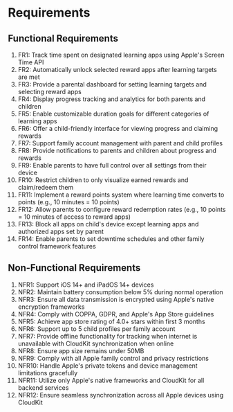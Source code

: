 # Requirements

## Functional Requirements
1. FR1: Track time spent on designated learning apps using Apple's Screen Time API
2. FR2: Automatically unlock selected reward apps after learning targets are met
3. FR3: Provide a parental dashboard for setting learning targets and selecting reward apps
4. FR4: Display progress tracking and analytics for both parents and children
5. FR5: Enable customizable duration goals for different categories of learning apps
6. FR6: Offer a child-friendly interface for viewing progress and claiming rewards
7. FR7: Support family account management with parent and child profiles
8. FR8: Provide notifications to parents and children about progress and rewards
9. FR9: Enable parents to have full control over all settings from their device
10. FR10: Restrict children to only visualize earned rewards and claim/redeem them
11. FR11: Implement a reward points system where learning time converts to points (e.g., 10 minutes = 10 points)
12. FR12: Allow parents to configure reward redemption rates (e.g., 10 points = 10 minutes of access to reward apps)
13. FR13: Block all apps on child's device except learning apps and authorized apps set by parent
14. FR14: Enable parents to set downtime schedules and other family control framework features

## Non-Functional Requirements
1. NFR1: Support iOS 14+ and iPadOS 14+ devices
2. NFR2: Maintain battery consumption below 5% during normal operation
3. NFR3: Ensure all data transmission is encrypted using Apple's native encryption frameworks
4. NFR4: Comply with COPPA, GDPR, and Apple's App Store guidelines
5. NFR5: Achieve app store rating of 4.0+ stars within first 3 months
6. NFR6: Support up to 5 child profiles per family account
7. NFR7: Provide offline functionality for tracking when internet is unavailable with CloudKit synchronization when online
8. NFR8: Ensure app size remains under 50MB
9. NFR9: Comply with all Apple family control and privacy restrictions
10. NFR10: Handle Apple's private tokens and device management limitations gracefully
11. NFR11: Utilize only Apple's native frameworks and CloudKit for all backend services
12. NFR12: Ensure seamless synchronization across all Apple devices using CloudKit
